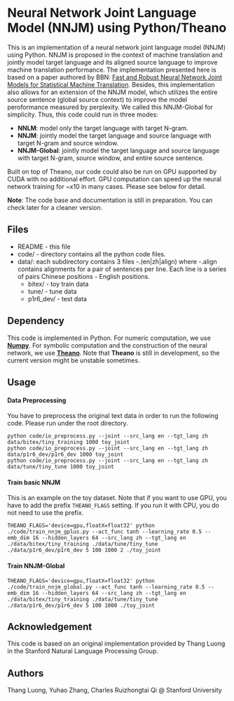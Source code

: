 Neural Network Joint Language Model (NNJM) using Python/Theano
==========

This is an implementation of a neural network joint language model (NNJM) using Python. NNJM is proposed in the context of machine translation and jointly model target language and its aligned source language to improve machine translation performance. The implementation presented here is based on a paper authored by BBN: [Fast and Robust Neural Network Joint Models for Statistical Machine
Translation](http://acl2014.org/acl2014/P14-1/pdf/P14-1129.pdf). Besides, this implementation also allows for an extension of the NNJM model, which utilizes the entire source sentence (global source context) to improve the model peroformance measured by perplexity. We called this NNJM-Global for simplicity. Thus, this code could run in three modes:

- **NNLM**: model only the target language with target N-gram.
- **NNJM**: jointly model the target language and source language with target N-gram and source window.
- **NNJM-Global**: jointly model the target language and source language with target N-gram, source window, and entire source sentence.

Built on top of Theano, our code could also be run on GPU supported by CUDA with no additional effort. GPU computation can speed up the neural network training for ~x10 in many cases. Please see below for detail.

**Note**: The code base and documentation is still in preparation. You can check later for a cleaner version.

## Files

- README      - this file
- code/           - directory contains all the python code files.
- data/: each subdirectory contains 3 files -.(en|zh|align) where -.align contains alignments for a pair of sentences per line. Each line is a series of pairs Chinese positions - English positions.
	- bitex/        - toy train data
	- tune/         - tune data
	- p1r6_dev/     - test data

## Dependency

This code is implemented in Python. For numeric computation, we use [**Numpy**](http://www.numpy.org/). For symbolic computation and the construction of the neural network, we use [**Theano**](http://deeplearning.net/software/theano/). Note that **Theano** is still in development, so the current version might be unstable sometimes.

## Usage

#### Data Preprocessing

You have to preprocess the original text data in order to run the following code. Please run under the root directory.

	python code/io_preprocess.py --joint --src_lang en --tgt_lang zh data/bitex/tiny_training 1000 toy_joint
	python code/io_preprocess.py --joint --src_lang en --tgt_lang zh data/p1r6_dev/p1r6_dev 1000 toy_joint
	python code/io_preprocess.py --joint --src_lang en --tgt_lang zh data/tune/tiny_tune 1000 toy_joint

#### Train basic NNJM

This is an example on the toy dataset. Note that if you want to use GPU, you have to add the prefix `THEANO_FLAGS` setting. If you run it with CPU, you do not need to use the prefix.

	THEANO_FLAGS='device=gpu,floatX=float32' python ./code/train_nnjm_gplus.py --act_func tanh --learning_rate 0.5 --emb_dim 16 --hidden_layers 64 --src_lang zh --tgt_lang en ./data/bitex/tiny_training ./data/tune/tiny_tune ./data/p1r6_dev/p1r6_dev 5 100 1000 2 ./toy_joint

#### Train NNJM-Global

	THEANO_FLAGS='device=gpu,floatX=float32' python ./code/train_nnjm_global.py --act_func tanh --learning_rate 0.5 --emb_dim 16 --hidden_layers 64 --src_lang zh --tgt_lang en ./data/bitex/tiny_training ./data/tune/tiny_tune ./data/p1r6_dev/p1r6_dev 5 100 1000 ./toy_joint

## Acknowledgement

This code is based on an original implementation provided by Thang Luong in the Stanford Natural Language Processing Group.

## Authors

Thang Luong, Yuhao Zhang, Charles Ruizhongtai Qi @ Stanford University